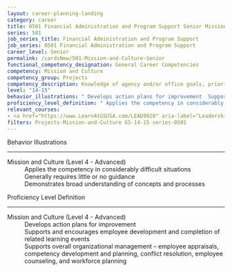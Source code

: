 ```yaml
---
layout: career-planning-landing
category: career
title: 0501 Financial Administration and Program Support Senior Mission and Culture
series: 501
job_series_title: Financial Administration and Program Support
job_series: 0501 Financial Administration and Program Support
career_level: Senior
permalink: /cardsNew/501-Mission-and-Culture-Senior
functional_competency_designation: General Career Competencies
competency: Mission and Culture
competency_group: Projects
competency_description: Knowledge of agency and/or office goals, priorities, purpose, and its underlying values; ability to contribute to agency and/or office success, improvements, and workforce development.
level: "14-15"
behavior_illustrations: " Develops action plans for improvement  Supports and encourages employee development and completion of related learning events  Supports overall organizational management – employee appraisals, competency development and planning, conflict resolution, employee counseling, and workforce planning"
proficiency_level_definition: " Applies the competency in considerably difficult situations  Generally requires little or no guidance  Demonstrates broad understanding of concepts and processes"
relevant_courses: 
- <a href="https://www.LearnAtGSUSA.com/LEAD9020" aria-label="Leadership, Motivation and Accountability for High Performance Organizations (LEAD9020) - https://www.LearnAtGSUSA.com/LEAD9020">Leadership, Motivation and Accountability for High Performance Organizations (LEAD9020)</a>, Graduate School USA (GSUSA)
filters: Projects-Mission-and-Culture GS-14-15 series-0501
---
```


<div class="desktop:grid-col-6 margin-y-3">
  <div class="border-top-2 bg-white padding-3 shadow-5 height-full members-hover border-1px button-border border-top-blue radius-lg">
    <p class="text-bold label-color font-size-21">Behavior Illustrations</p>
    <hr class="hr-green"/>
    <dl class="text-base card-content-color"><dt>Mission and Culture (Level 4 - Advanced)</dt><dd>Applies the competency in considerably difficult situations </dd><dd>Generally requires little or no guidance </dd><dd>Demonstrates broad understanding of concepts and processes</dd></dl>
  </div>
</div>
<div class="desktop:grid-col-6 margin-y-3">
  <div class="border-top-2 bg-white padding-3 shadow-5 height-full members-hover border-1px button-border border-top-blue radius-lg">
    <p class="text-bold label-color font-size-21">Proficiency Level Definition</p>
     <hr class="hr-green"/>
    <dl class="text-base card-content-color"><dt>Mission and Culture (Level 4 - Advanced)</dt><dd>Develops action plans for improvement </dd><dd>Supports and encourages employee development and completion of related learning events </dd><dd>Supports overall organizational management – employee appraisals, competency development and planning, conflict resolution, employee counseling, and workforce planning</dd></dl>
  </div>
</div>